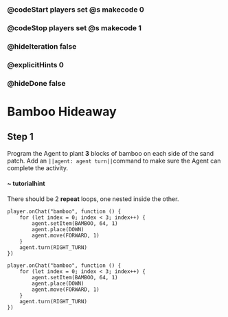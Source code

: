 ### @codeStart players set @s makecode 0
### @codeStop players set @s makecode 1

### @hideIteration false 
### @explicitHints 0
### @hideDone false

# Bamboo Hideaway

## Step 1
Program the Agent to plant **3** blocks of bamboo on each side of the sand patch. Add an ``||agent: agent turn||``command to make sure the Agent can complete the activity. 

#### ~ tutorialhint
There should be 2 **repeat** loops, one nested inside the other.

```blocks
player.onChat("bamboo", function () {
    for (let index = 0; index < 3; index++) {
        agent.setItem(BAMBOO, 64, 1)
        agent.place(DOWN)
        agent.move(FORWARD, 1)
    }
    agent.turn(RIGHT_TURN)
})
```
 
```ghost
player.onChat("bamboo", function () {
    for (let index = 0; index < 3; index++) {
        agent.setItem(BAMBOO, 64, 1)
        agent.place(DOWN)
        agent.move(FORWARD, 1)
    }
    agent.turn(RIGHT_TURN)
})
```


